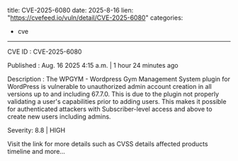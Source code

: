  
title: CVE-2025-6080
date: 2025-8-16
lien: "https://cvefeed.io/vuln/detail/CVE-2025-6080"
categories:
  - cve
---

CVE ID : CVE-2025-6080

Published :  Aug. 16
2025
4:15 a.m. | 1 hour
24 minutes ago

Description : The WPGYM - Wordpress Gym Management System plugin for WordPress is vulnerable to unauthorized admin account creation in all versions up to
and including
67.7.0. This is due to the plugin not properly validating a user's capabilities prior to adding users. This makes it possible for authenticated attackers
with Subscriber-level access and above
to create new users
including admins.

Severity: 8.8 | HIGH

Visit the link for more details
such as CVSS details
affected products
timeline
and more...
